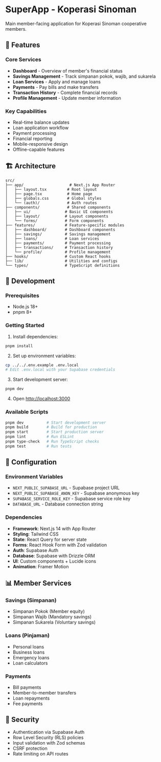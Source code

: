 # SuperApp - Koperasi Sinoman

Main member-facing application for Koperasi Sinoman cooperative members.

## 📱 Features

### Core Services
- **Dashboard** - Overview of member's financial status
- **Savings Management** - Track simpanan pokok, wajib, and sukarela
- **Loan Services** - Apply and manage loans
- **Payments** - Pay bills and make transfers
- **Transaction History** - Complete financial records
- **Profile Management** - Update member information

### Key Capabilities
- Real-time balance updates
- Loan application workflow
- Payment processing
- Financial reporting
- Mobile-responsive design
- Offline-capable features

## 🏗️ Architecture

```
src/
├── app/                    # Next.js App Router
│   ├── layout.tsx         # Root layout
│   ├── page.tsx           # Home page
│   ├── globals.css        # Global styles
│   └── (auth)/            # Auth routes
├── components/            # Shared components
│   ├── ui/               # Basic UI components
│   ├── layout/           # Layout components
│   └── forms/            # Form components
├── features/             # Feature-specific modules
│   ├── dashboard/        # Dashboard components
│   ├── savings/          # Savings management
│   ├── loans/            # Loan services
│   ├── payments/         # Payment processing
│   ├── transactions/     # Transaction history
│   └── profile/          # Profile management
├── hooks/                # Custom React hooks
├── lib/                  # Utilities and configs
└── types/                # TypeScript definitions
```

## 🚀 Development

### Prerequisites
- Node.js 18+
- pnpm 8+

### Getting Started

1. Install dependencies:
```bash
pnpm install
```

2. Set up environment variables:
```bash
cp ../../.env.example .env.local
# Edit .env.local with your Supabase credentials
```

3. Start development server:
```bash
pnpm dev
```

4. Open [http://localhost:3000](http://localhost:3000)

### Available Scripts

```bash
pnpm dev          # Start development server
pnpm build        # Build for production
pnpm start        # Start production server
pnpm lint         # Run ESLint
pnpm type-check   # Run TypeScript checks
pnpm test         # Run tests
```

## 🔧 Configuration

### Environment Variables
- `NEXT_PUBLIC_SUPABASE_URL` - Supabase project URL
- `NEXT_PUBLIC_SUPABASE_ANON_KEY` - Supabase anonymous key
- `SUPABASE_SERVICE_ROLE_KEY` - Supabase service role key
- `DATABASE_URL` - Database connection string

### Dependencies
- **Framework**: Next.js 14 with App Router
- **Styling**: Tailwind CSS
- **State**: React Query for server state
- **Forms**: React Hook Form with Zod validation
- **Auth**: Supabase Auth
- **Database**: Supabase with Drizzle ORM
- **UI**: Custom components + Lucide icons
- **Animation**: Framer Motion

## 📊 Member Services

### Savings (Simpanan)
- Simpanan Pokok (Member equity)
- Simpanan Wajib (Mandatory savings)
- Simpanan Sukarela (Voluntary savings)

### Loans (Pinjaman)
- Personal loans
- Business loans
- Emergency loans
- Loan calculators

### Payments
- Bill payments
- Member-to-member transfers
- Loan repayments
- Fee payments

## 🔐 Security

- Authentication via Supabase Auth
- Row Level Security (RLS) policies
- Input validation with Zod schemas
- CSRF protection
- Rate limiting on API routes